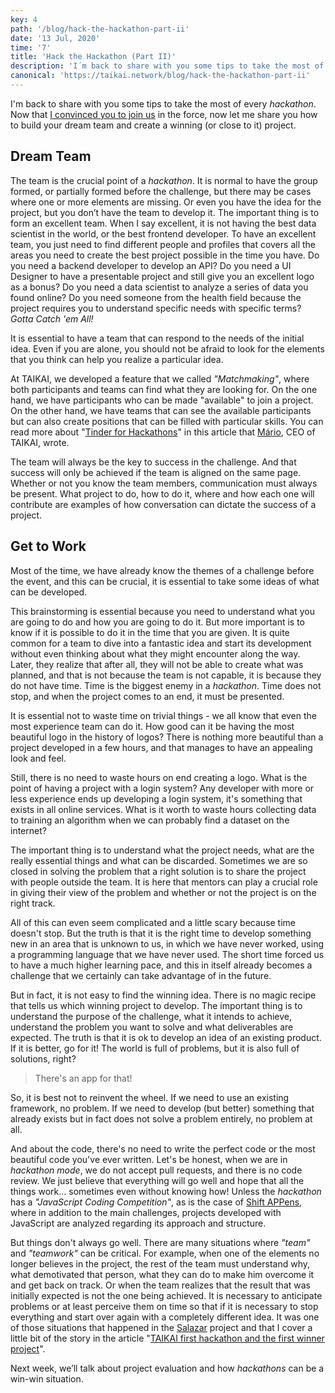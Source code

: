 ```yaml
---
key: 4
path: '/blog/hack-the-hackathon-part-ii'
date: '13 Jul, 2020'
time: '7'
title: 'Hack the Hackathon (Part II)'
description: 'I´m back to share with you some tips to take the most of every hackathon. Now that we convinced you to join us in the force, now let me share you how to build your dream team and create a winning (or close to it) project.'
canonical: 'https://taikai.network/blog/hack-the-hackathon-part-ii'
---
```


I'm back to share with you some tips to take the most of every *hackathon*. Now that [I convinced you to join us](/blog/hack-the-hackathon-part-i) in the force, now let me share you how to build your dream team and create a winning (or close to it) project.

## Dream Team

The team is the crucial point of a *hackathon*. It is normal to have the group formed, or partially formed before the challenge, but there may be cases where one or more elements are missing. Or even you have the idea for the project, but you don’t have the team to develop it. The important thing is to form an excellent team. When I say excellent, it is not having the best data scientist in the world, or the best frontend developer. To have an excellent team, you just need to find different people and profiles that covers all the areas you need to create the best project possible in the time you have. Do you need a backend developer to develop an API? Do you need a UI Designer to have a presentable project and still give you an excellent logo as a bonus? Do you need a data scientist to analyze a series of data you found online? Do you need someone from the health field because the project requires you to understand specific needs with specific terms? *Gotta Catch 'em All!*

It is essential to have a team that can respond to the needs of the initial idea. Even if you are alone, you should not be afraid to look for the elements that you think can help you realize a particular idea.

At TAIKAI, we developed a feature that we called *"Matchmaking"*, where both participants and teams can find what they are looking for. On the one hand, we have participants who can be made "available" to join a project. On the other hand, we have teams that can see the available participants but can also create positions that can be filled with particular skills. You can read more about "[Tinder for Hackathons](https://taikai.network/blog/tinder-for-hackathon-teams)" in this article that [Mário](https://twitter.com/marioralves), CEO of TAIKAI, wrote.

The team will always be the key to success in the challenge. And that success will only be achieved if the team is aligned on the same page. Whether or not you know the team members, communication must always be present. What project to do, how to do it, where and how each one will contribute are examples of how conversation can dictate the success of a project.

## Get to Work

Most of the time, we have already know the themes of a challenge before the event, and this can be crucial, it is essential to take some ideas of what can be developed.

This brainstorming is essential because you need to understand what you are going to do and how you are going to do it. But more important is to know if it is possible to do it in the time that you are given.
It is quite common for a team to dive into a fantastic idea and start its development without even thinking about what they might encounter along the way. Later, they realize that after all, they will not be able to create what was planned, and that is not because the team is not capable, it is because they do not have time. Time is the biggest enemy in a *hackathon*. Time does not stop, and when the project comes to an end, it must be presented.

It is essential not to waste time on trivial things - we all know that even the most experience team can do it. How good can it be having the most beautiful logo in the history of logos? There is nothing more beautiful than a project developed in a few hours, and that manages to have an appealing look and feel.

Still, there is no need to waste hours on end creating a logo. What is the point of having a project with a login system? Any developer with more or less experience ends up developing a login system, it's something that exists in all online services. What is it worth to waste hours collecting data to training an algorithm when we can probably find a dataset on the internet?

The important thing is to understand what the project needs, what are the really essential things and what can be discarded. Sometimes we are so closed in solving the problem that a right solution is to share the project with people outside the team. It is here that mentors can play a crucial role in giving their view of the problem and whether or not the project is on the right track.

All of this can even seem complicated and a little scary because time doesn't stop. But the truth is that it is the right time to develop something new in an area that is unknown to us, in which we have never worked, using a programming language that we have never used. The short time forced us to have a much higher learning pace, and this in itself already becomes a challenge that we certainly can take advantage of in the future.

But in fact, it is not easy to find the winning idea. There is no magic recipe that tells us which winning project to develop. The important thing is to understand the purpose of the challenge, what it intends to achieve, understand the problem you want to solve and what deliverables are expected.
The truth is that it is ok to develop an idea of an existing product. If it is better, go for it! The world is full of problems, but it is also full of solutions, right?

> There's an app for that!

So, it is best not to reinvent the wheel. If we need to use an existing framework, no problem. If we need to develop (but better) something that already exists but in fact does not solve a problem entirely, no problem at all.

And about the code, there's no need to write the perfect code or the most beautiful code you've ever written. Let's be honest, when we are in *hackathon mode*, we do not accept pull requests, and there is no code review. We just believe that everything will go well and hope that all the things work… sometimes even without knowing how! Unless the *hackathon* has a *"JavaScript Coding Competition"*, as is the case of [Shift APPens](https://taikai.network/shift-appens), where in addition to the main challenges, projects developed with JavaScript are analyzed regarding its approach and structure.

But things don't always go well. There are many situations where *"team"* and *"teamwork"* can be critical. For example, when one of the elements no longer believes in the project, the rest of the team must understand why, what demotivated that person, what they can do to make him overcome it and get back on track. Or when the team realizes that the result that was initially expected is not the one being achieved. It is necessary to anticipate problems or at least perceive them on time so that if it is necessary to stop everything and start over again with a completely different idea. It was one of those situations that happened in the [Salazar](https://taikai.network/pixelscamp/challenges/pixels-camp/projects/cjtiq14fv2e0t0b847d9s4h1h) project and that I cover a little bit of the story in the article "[TAIKAI first hackathon and the first winner project](/blog/first-hackathon-first-winner-project)".

Next week, we’ll talk about project evaluation and how *hackathons* can be a win-win situation.